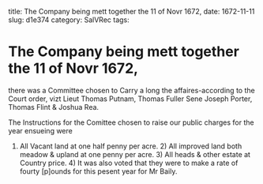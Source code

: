 title: The Company being mett together the 11 of Novr 1672,
date: 1672-11-11
slug: d1e374
category: SalVRec
tags: 


<div markdown class="doc" id="d1e374">


# The Company being mett together the 11 of Novr 1672, 

there was a Committee chosen to Carry a long the affaires-according to the Court order, vizt Lieut Thomas Putnam, Thomas Fuller Sene Joseph Porter, Thomas Flint & Joshua Rea.

The Instructions for the Comittee chosen to raise our public charges for the year ensueing were

1) All Vacant land at one half penny per acre. 2) All improved land both meadow & upland at one penny per acre. 3) All heads & other estate at Country price. 4) It was also voted that they were to make a rate of fourty [p]ounds for this pesent year for Mr Baily.
</div>